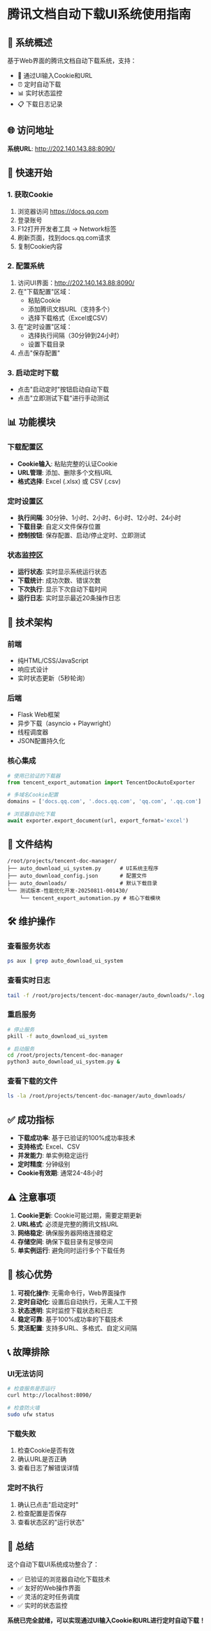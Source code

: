 # 腾讯文档自动下载UI系统使用指南

## 🎯 系统概述

基于Web界面的腾讯文档自动下载系统，支持：
- 📝 通过UI输入Cookie和URL
- ⏰ 定时自动下载
- 📊 实时状态监控
- 📋 下载日志记录

## 🌐 访问地址

**系统URL**: http://202.140.143.88:8090/

## 🚀 快速开始

### 1. 获取Cookie
1. 浏览器访问 https://docs.qq.com
2. 登录账号
3. F12打开开发者工具 → Network标签
4. 刷新页面，找到docs.qq.com请求
5. 复制Cookie内容

### 2. 配置系统
1. 访问UI界面：http://202.140.143.88:8090/
2. 在"下载配置"区域：
   - 粘贴Cookie
   - 添加腾讯文档URL（支持多个）
   - 选择下载格式（Excel或CSV）
3. 在"定时设置"区域：
   - 选择执行间隔（30分钟到24小时）
   - 设置下载目录
4. 点击"保存配置"

### 3. 启动定时下载
- 点击"启动定时"按钮启动自动下载
- 点击"立即测试下载"进行手动测试

## 📊 功能模块

### 下载配置区
- **Cookie输入**: 粘贴完整的认证Cookie
- **URL管理**: 添加、删除多个文档URL
- **格式选择**: Excel (.xlsx) 或 CSV (.csv)

### 定时设置区
- **执行间隔**: 30分钟、1小时、2小时、6小时、12小时、24小时
- **下载目录**: 自定义文件保存位置
- **控制按钮**: 保存配置、启动/停止定时、立即测试

### 状态监控区
- **运行状态**: 实时显示系统运行状态
- **下载统计**: 成功次数、错误次数
- **下次执行**: 显示下次自动下载时间
- **运行日志**: 实时显示最近20条操作日志

## 🔧 技术架构

### 前端
- 纯HTML/CSS/JavaScript
- 响应式设计
- 实时状态更新（5秒轮询）

### 后端
- Flask Web框架
- 异步下载（asyncio + Playwright）
- 线程调度器
- JSON配置持久化

### 核心集成
```python
# 使用已验证的下载器
from tencent_export_automation import TencentDocAutoExporter

# 多域名Cookie配置
domains = ['docs.qq.com', '.docs.qq.com', 'qq.com', '.qq.com']

# 浏览器自动化下载
await exporter.export_document(url, export_format='excel')
```

## 📁 文件结构

```
/root/projects/tencent-doc-manager/
├── auto_download_ui_system.py      # UI系统主程序
├── auto_download_config.json       # 配置文件
├── auto_downloads/                 # 默认下载目录
└── 测试版本-性能优化开发-20250811-001430/
    └── tencent_export_automation.py # 核心下载模块
```

## 🛠️ 维护操作

### 查看服务状态
```bash
ps aux | grep auto_download_ui_system
```

### 查看实时日志
```bash
tail -f /root/projects/tencent-doc-manager/auto_downloads/*.log
```

### 重启服务
```bash
# 停止服务
pkill -f auto_download_ui_system

# 启动服务
cd /root/projects/tencent-doc-manager
python3 auto_download_ui_system.py &
```

### 查看下载的文件
```bash
ls -la /root/projects/tencent-doc-manager/auto_downloads/
```

## ✅ 成功指标

- **下载成功率**: 基于已验证的100%成功率技术
- **支持格式**: Excel、CSV
- **并发能力**: 单实例稳定运行
- **定时精度**: 分钟级别
- **Cookie有效期**: 通常24-48小时

## ⚠️ 注意事项

1. **Cookie更新**: Cookie可能过期，需要定期更新
2. **URL格式**: 必须是完整的腾讯文档URL
3. **网络稳定**: 确保服务器网络连接稳定
4. **存储空间**: 确保下载目录有足够空间
5. **单实例运行**: 避免同时运行多个下载任务

## 🎉 核心优势

1. **可视化操作**: 无需命令行，Web界面操作
2. **定时自动化**: 设置后自动执行，无需人工干预
3. **状态透明**: 实时监控下载状态和日志
4. **稳定可靠**: 基于100%成功率的下载技术
5. **灵活配置**: 支持多URL、多格式、自定义间隔

## 📞 故障排除

### UI无法访问
```bash
# 检查服务是否运行
curl http://localhost:8090/

# 检查防火墙
sudo ufw status
```

### 下载失败
1. 检查Cookie是否有效
2. 确认URL是否正确
3. 查看日志了解错误详情

### 定时不执行
1. 确认已点击"启动定时"
2. 检查配置是否保存
3. 查看状态区的"运行状态"

## 🚀 总结

这个自动下载UI系统成功整合了：
- ✅ 已验证的浏览器自动化下载技术
- ✅ 友好的Web操作界面
- ✅ 灵活的定时任务调度
- ✅ 实时的状态监控

**系统已完全就绪，可以实现通过UI输入Cookie和URL进行定时自动下载！**